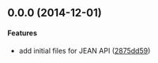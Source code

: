 <a name="0.1.0"></a>
## 0.0.0 (2014-12-01)


#### Features

* add initial files for JEAN API ([2875dd59](https://github.com/lwhiteley/jean/commit/2875dd59e6b2ecd0d3eaba268d18bc54f0f32af6))
